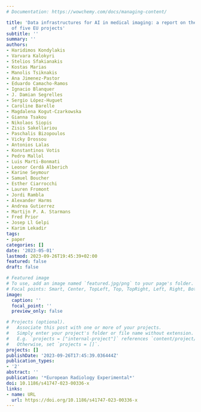 ```yaml
---
# Documentation: https://wowchemy.com/docs/managing-content/

title: 'Data infrastructures for AI in medical imaging: a report on the experiences
  of five EU projects'
subtitle: ''
summary: ''
authors:
- Haridimos Kondylakis
- Varvara Kalokyri
- Stelios Sfakianakis
- Kostas Marias
- Manolis Tsiknakis
- Ana Jimenez-Pastor
- Eduardo Camacho-Ramos
- Ignacio Blanquer
- J. Damian Segrelles
- Sergio López-Huguet
- Caroline Barelle
- Magdalena Kogut-Czarkowska
- Gianna Tsakou
- Nikolaos Siopis
- Zisis Sakellariou
- Paschalis Bizopoulos
- Vicky Drossou
- Antonios Lalas
- Konstantinos Votis
- Pedro Mallol
- Luis Marti-Bonmati
- Leonor Cerdá Alberich
- Karine Seymour
- Samuel Boucher
- Esther Ciarrocchi
- Lauren Fromont
- Jordi Rambla
- Alexander Harms
- Andrea Gutierrez
- Martijn P. A. Starmans
- Fred Prior
- Josep Ll Gelpi
- Karim Lekadir
tags:
- paper
categories: []
date: '2023-05-01'
lastmod: 2023-09-26T19:45:39+02:00
featured: false
draft: false

# Featured image
# To use, add an image named `featured.jpg/png` to your page's folder.
# Focal points: Smart, Center, TopLeft, Top, TopRight, Left, Right, BottomLeft, Bottom, BottomRight.
image:
  caption: ''
  focal_point: ''
  preview_only: false

# Projects (optional).
#   Associate this post with one or more of your projects.
#   Simply enter your project's folder or file name without extension.
#   E.g. `projects = ["internal-project"]` references `content/project/deep-learning/index.md`.
#   Otherwise, set `projects = []`.
projects: []
publishDate: '2023-09-26T17:45:39.036444Z'
publication_types:
- '2'
abstract: ''
publication: '*European Radiology Experimental*'
doi: 10.1186/s41747-023-00336-x
links:
- name: URL
  url: https://doi.org/10.1186/s41747-023-00336-x
---
```

